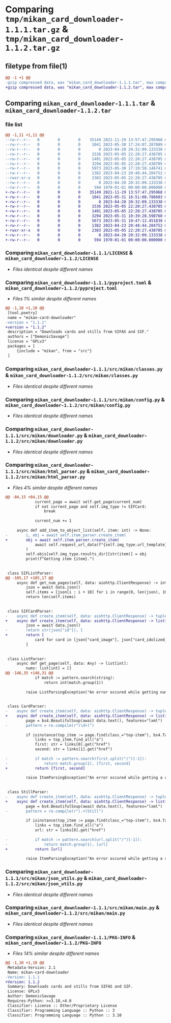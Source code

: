 # Comparing `tmp/mikan_card_downloader-1.1.1.tar.gz` & `tmp/mikan_card_downloader-1.1.2.tar.gz`

## filetype from file(1)

```diff
@@ -1 +1 @@
-gzip compressed data, was "mikan_card_downloader-1.1.1.tar", max compression
+gzip compressed data, was "mikan_card_downloader-1.1.2.tar", max compression
```

## Comparing `mikan_card_downloader-1.1.1.tar` & `mikan_card_downloader-1.1.2.tar`

### file list

```diff
@@ -1,11 +1,11 @@
--rw-r--r--   0        0        0    35149 2021-11-29 13:57:47.295968 mikan_card_downloader-1.1.1/LICENSE
--rw-r--r--   0        0        0     1041 2023-05-30 17:24:07.287889 mikan_card_downloader-1.1.1/pyproject.toml
--rw-r--r--   0        0        0        0 2023-04-20 20:32:09.133338 mikan_card_downloader-1.1.1/src/mikan/__init__.py
--rw-r--r--   0        0        0     1536 2023-05-05 22:20:27.438705 mikan_card_downloader-1.1.1/src/mikan/classes.py
--rw-r--r--   0        0        0     1491 2023-05-05 22:20:27.438705 mikan_card_downloader-1.1.1/src/mikan/config.py
--rw-r--r--   0        0        0     3294 2023-05-05 22:20:27.438705 mikan_card_downloader-1.1.1/src/mikan/downloader.py
--rw-r--r--   0        0        0     5973 2023-05-30 17:19:50.146741 mikan_card_downloader-1.1.1/src/mikan/html_parser.py
--rw-r--r--   0        0        0     1382 2023-04-23 20:48:44.204752 mikan_card_downloader-1.1.1/src/mikan/json_utils.py
--rwxr-xr-x   0        0        0     2383 2023-05-05 22:20:27.438705 mikan_card_downloader-1.1.1/src/mikan/main.py
--rw-r--r--   0        0        0        0 2023-04-20 20:32:09.133338 mikan_card_downloader-1.1.1/src/mikan/py.typed
--rw-r--r--   0        0        0      594 1970-01-01 00:00:00.000000 mikan_card_downloader-1.1.1/PKG-INFO
+-rw-r--r--   0        0        0    35149 2021-11-29 13:57:47.295968 mikan_card_downloader-1.1.2/LICENSE
+-rw-r--r--   0        0        0     1041 2023-05-31 16:51:08.786603 mikan_card_downloader-1.1.2/pyproject.toml
+-rw-r--r--   0        0        0        0 2023-04-20 20:32:09.133338 mikan_card_downloader-1.1.2/src/mikan/__init__.py
+-rw-r--r--   0        0        0     1536 2023-05-05 22:20:27.438705 mikan_card_downloader-1.1.2/src/mikan/classes.py
+-rw-r--r--   0        0        0     1491 2023-05-05 22:20:27.438705 mikan_card_downloader-1.1.2/src/mikan/config.py
+-rw-r--r--   0        0        0     3294 2023-05-31 10:39:28.598760 mikan_card_downloader-1.1.2/src/mikan/downloader.py
+-rw-r--r--   0        0        0     5673 2023-05-31 10:47:12.451838 mikan_card_downloader-1.1.2/src/mikan/html_parser.py
+-rw-r--r--   0        0        0     1382 2023-04-23 20:48:44.204752 mikan_card_downloader-1.1.2/src/mikan/json_utils.py
+-rwxr-xr-x   0        0        0     2383 2023-05-05 22:20:27.438705 mikan_card_downloader-1.1.2/src/mikan/main.py
+-rw-r--r--   0        0        0        0 2023-04-20 20:32:09.133338 mikan_card_downloader-1.1.2/src/mikan/py.typed
+-rw-r--r--   0        0        0      594 1970-01-01 00:00:00.000000 mikan_card_downloader-1.1.2/PKG-INFO
```

### Comparing `mikan_card_downloader-1.1.1/LICENSE` & `mikan_card_downloader-1.1.2/LICENSE`

 * *Files identical despite different names*

### Comparing `mikan_card_downloader-1.1.1/pyproject.toml` & `mikan_card_downloader-1.1.2/pyproject.toml`

 * *Files 1% similar despite different names*

```diff
@@ -1,10 +1,10 @@
 [tool.poetry]
 name = "mikan-card-downloader"
-version = "1.1.1"
+version = "1.1.2"
 description = "Downloads cards and stills from SIFAS and SIF."
 authors = ["DemonicSavage"]
 license = "GPLv3"
 packages = [
     {include = "mikan", from = "src"}
 ]
```

### Comparing `mikan_card_downloader-1.1.1/src/mikan/classes.py` & `mikan_card_downloader-1.1.2/src/mikan/classes.py`

 * *Files identical despite different names*

### Comparing `mikan_card_downloader-1.1.1/src/mikan/config.py` & `mikan_card_downloader-1.1.2/src/mikan/config.py`

 * *Files identical despite different names*

### Comparing `mikan_card_downloader-1.1.1/src/mikan/downloader.py` & `mikan_card_downloader-1.1.2/src/mikan/downloader.py`

 * *Files identical despite different names*

### Comparing `mikan_card_downloader-1.1.1/src/mikan/html_parser.py` & `mikan_card_downloader-1.1.2/src/mikan/html_parser.py`

 * *Files 4% similar despite different names*

```diff
@@ -84,15 +84,15 @@
             current_page = await self.get_page(current_num)
             if not current_page and self.img_type != SIFCard:
                 break
 
             current_num += 1
 
     async def add_item_to_object_list(self, item: int) -> None:
-        i, obj = await self.item_parser.create_item(
+        obj = await self.item_parser.create_item(
             await self.request_url_data(f"{self.img_type.url_template}{item}")
         )
         self.objs[self.img_type.results_dir][str(item)] = obj
         print(f"Getting item {item}.")
 
 
 class SIFListParser:
@@ -105,17 +105,17 @@
     async def get_num_pages(self, data: aiohttp.ClientResponse) -> int:
         json = await data.json()
         self.items = [json[i : i + 10] for i in range(0, len(json), 10)]  # noqa
         return len(self.items)
 
 
 class SIFCardParser:
-    async def create_item(self, data: aiohttp.ClientResponse) -> tuple[str, list[str]]:
+    async def create_item(self, data: aiohttp.ClientResponse) -> list[str]:
         json = await data.json()
-        return str(json["id"]), [
+        return [
             card for card in [json["card_image"], json["card_idolized_image"]] if card
         ]
 
 
 class ListParser:
     async def get_page(self, data: Any) -> list[int]:
         nums: list[int] = []
@@ -146,35 +146,31 @@
             if match := pattern.search(string):
                 return int(match.group(1))
 
         raise ListParsingException("An error occured while getting number of pages.")
 
 
 class CardParser:
-    async def create_item(self, data: aiohttp.ClientResponse) -> tuple[str, list[str]]:
+    async def create_item(self, data: aiohttp.ClientResponse) -> list[str]:
         page = bs4.BeautifulSoup(await data.text(), features="lxml")
-        pattern = re.compile(r"(\d+)")
 
         if isinstance(top_item := page.find(class_="top-item"), bs4.Tag):
             links = top_item.find_all("a")
             first: str = links[0].get("href")
             second: str = links[1].get("href")
 
-            if match := pattern.search(first.split("/")[-1]):
-                return match.group(1), [first, second]
+            return [first, second]
 
         raise ItemParsingException("An error occured while getting a card.")
 
 
 class StillParser:
-    async def create_item(self, data: aiohttp.ClientResponse) -> tuple[str, list[str]]:
+    async def create_item(self, data: aiohttp.ClientResponse) -> list[str]:
         page = bs4.BeautifulSoup(await data.text(), features="lxml")
-        pattern = re.compile(r"(.+)Still")
 
         if isinstance(top_item := page.find(class_="top-item"), bs4.Tag):
             links = top_item.find_all("a")
             url: str = links[0].get("href")
 
-            if match := pattern.search(url.split("/")[-1]):
-                return match.group(1), [url]
+            return [url]
 
         raise ItemParsingException("An error occured while getting a still.")
```

### Comparing `mikan_card_downloader-1.1.1/src/mikan/json_utils.py` & `mikan_card_downloader-1.1.2/src/mikan/json_utils.py`

 * *Files identical despite different names*

### Comparing `mikan_card_downloader-1.1.1/src/mikan/main.py` & `mikan_card_downloader-1.1.2/src/mikan/main.py`

 * *Files identical despite different names*

### Comparing `mikan_card_downloader-1.1.1/PKG-INFO` & `mikan_card_downloader-1.1.2/PKG-INFO`

 * *Files 14% similar despite different names*

```diff
@@ -1,10 +1,10 @@
 Metadata-Version: 2.1
 Name: mikan-card-downloader
-Version: 1.1.1
+Version: 1.1.2
 Summary: Downloads cards and stills from SIFAS and SIF.
 License: GPLv3
 Author: DemonicSavage
 Requires-Python: >=3.10,<4.0
 Classifier: License :: Other/Proprietary License
 Classifier: Programming Language :: Python :: 3
 Classifier: Programming Language :: Python :: 3.10
```


